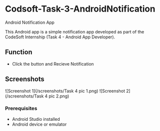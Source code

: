 # Codsoft-Task-3-AndroidNotification

 Android Notification App

This Android app is a simple notification app developed as part of the CodeSoft Internship (Task 4 - Android App Developer).

## Function

- Click the button and Recieve Notification

## Screenshots

![Screenshot 1](/screenshots/Task 4 pic 1.png)
![Screenshot 2](/screenshots/Task 4 pic 2.png)

### Prerequisites

- Android Studio installed
- Android device or emulator
